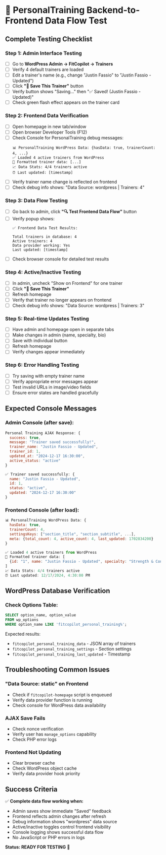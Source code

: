 # 🧪 PersonalTraining Backend-to-Frontend Data Flow Test

## **Complete Testing Checklist**

### **Step 1: Admin Interface Testing**
- [ ] Go to **WordPress Admin → FitCopilot → Trainers**
- [ ] Verify 4 default trainers are loaded
- [ ] Edit a trainer's name (e.g., change "Justin Fassio" to "Justin Fassio - Updated")
- [ ] Click **"💾 Save This Trainer"** button
- [ ] Verify button shows "Saving..." then "✅ Saved! (Justin Fassio - Updated)"
- [ ] Check green flash effect appears on the trainer card

### **Step 2: Frontend Data Verification**
- [ ] Open homepage in new tab/window
- [ ] Open browser Developer Tools (F12)
- [ ] Check Console for PersonalTraining debug messages:
  ```
  📊 PersonalTraining WordPress Data: {hasData: true, trainerCount: 4, ...}
  ✅ Loaded 4 active trainers from WordPress
  🔄 Formatted trainer data: [...]
  📈 Data Stats: 4/4 trainers active
  ⏰ Last updated: [timestamp]
  ```
- [ ] Verify trainer name change is reflected on frontend
- [ ] Check debug info shows: "Data Source: wordpress | Trainers: 4"

### **Step 3: Data Flow Testing**
- [ ] Go back to admin, click **"🔍 Test Frontend Data Flow"** button
- [ ] Verify popup shows:
  ```
  ✅ Frontend Data Test Results:
  
  Total trainers in database: 4
  Active trainers: 4
  Data provider working: Yes
  Last updated: [timestamp]
  ```
- [ ] Check browser console for detailed test results

### **Step 4: Active/Inactive Testing**
- [ ] In admin, uncheck "Show on Frontend" for one trainer
- [ ] Click **"💾 Save This Trainer"**
- [ ] Refresh homepage
- [ ] Verify that trainer no longer appears on frontend
- [ ] Check debug info shows: "Data Source: wordpress | Trainers: 3"

### **Step 5: Real-time Updates Testing**
- [ ] Have admin and homepage open in separate tabs
- [ ] Make changes in admin (name, specialty, bio)
- [ ] Save with individual button
- [ ] Refresh homepage
- [ ] Verify changes appear immediately

### **Step 6: Error Handling Testing**
- [ ] Try saving with empty trainer name
- [ ] Verify appropriate error messages appear
- [ ] Test invalid URLs in image/video fields
- [ ] Ensure error states are handled gracefully

## **Expected Console Messages**

### **Admin Console (after save):**
```javascript
Personal Training AJAX Response: {
  success: true,
  message: "Trainer saved successfully!",
  trainer_name: "Justin Fassio - Updated",
  trainer_id: 1,
  updated_at: "2024-12-17 16:30:00",
  active_status: "active"
}

✅ Trainer saved successfully: {
  name: "Justin Fassio - Updated",
  id: 1,
  status: "active",
  updated: "2024-12-17 16:30:00"
}
```

### **Frontend Console (after load):**
```javascript
📊 PersonalTraining WordPress Data: {
  hasData: true,
  trainerCount: 4,
  settingsKeys: ["section_title", "section_subtitle", ...],
  meta: {total_count: 4, active_count: 4, last_updated: 1702834200}
}

✅ Loaded 4 active trainers from WordPress
🔄 Formatted trainer data: [
  {id: "1", name: "Justin Fassio - Updated", specialty: "Strength & Conditioning", ...}
]
📈 Data Stats: 4/4 trainers active
⏰ Last updated: 12/17/2024, 4:30:00 PM
```

## **WordPress Database Verification**

### **Check Options Table:**
```sql
SELECT option_name, option_value 
FROM wp_options 
WHERE option_name LIKE 'fitcopilot_personal_training%';
```

Expected results:
- `fitcopilot_personal_training_data` - JSON array of trainers
- `fitcopilot_personal_training_settings` - Section settings
- `fitcopilot_personal_training_last_updated` - Timestamp

## **Troubleshooting Common Issues**

### **"Data Source: static" on Frontend**
- Check if `fitcopilot-homepage` script is enqueued
- Verify data provider function is running
- Check console for WordPress data availability

### **AJAX Save Fails**
- Check nonce verification
- Verify user has `manage_options` capability
- Check PHP error logs

### **Frontend Not Updating**
- Clear browser cache
- Check WordPress object cache
- Verify data provider hook priority

## **Success Criteria**

✅ **Complete data flow working when:**
- Admin saves show immediate "Saved" feedback
- Frontend reflects admin changes after refresh
- Debug information shows "wordpress" data source
- Active/inactive toggles control frontend visibility
- Console logging shows successful data flow
- No JavaScript or PHP errors in logs

**Status: READY FOR TESTING** 🚀 